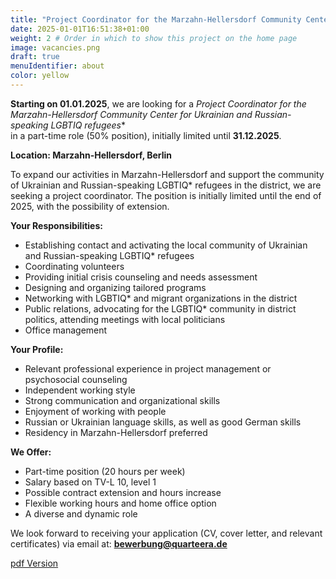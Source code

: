 ```yaml
---
title: "Project Coordinator for the Marzahn-Hellersdorf Community Center" # Title of your project
date: 2025-01-01T16:51:38+01:00
weight: 2 # Order in which to show this project on the home page
image: vacancies.png
draft: true
menuIdentifier: about
color: yellow
---
```


**Starting on 01.01.2025**, we are looking for a **Project Coordinator for the Marzahn-Hellersdorf Community Center for Ukrainian and Russian-speaking LGBTIQ* refugees**  
in a part-time role (50% position), initially limited until **31.12.2025**.

**Location: Marzahn-Hellersdorf, Berlin**

To expand our activities in Marzahn-Hellersdorf and support the community of Ukrainian and Russian-speaking LGBTIQ* refugees in the district, we are seeking a project coordinator. The position is initially limited until the end of 2025, with the possibility of extension.

**Your Responsibilities:**

- Establishing contact and activating the local community of Ukrainian and Russian-speaking LGBTIQ* refugees
- Coordinating volunteers
- Providing initial crisis counseling and needs assessment
- Designing and organizing tailored programs
- Networking with LGBTIQ* and migrant organizations in the district
- Public relations, advocating for the LGBTIQ* community in district politics, attending meetings with local politicians
- Office management  

**Your Profile:**

- Relevant professional experience in project management or psychosocial counseling
- Independent working style
- Strong communication and organizational skills
- Enjoyment of working with people
- Russian or Ukrainian language skills, as well as good German skills
- Residency in Marzahn-Hellersdorf preferred

**We Offer:**

- Part-time position (20 hours per week)
- Salary based on TV-L 10, level 1
- Possible contract extension and hours increase
- Flexible working hours and home office option
- A diverse and dynamic role

We look forward to receiving your application (CV, cover letter, and relevant certificates) via email at: **bewerbung@quarteera.de**

[pdf Version](https://quarteera.de/files/stelle/Projektkoordination_Marzahn-Hellersdorf.pdf)
